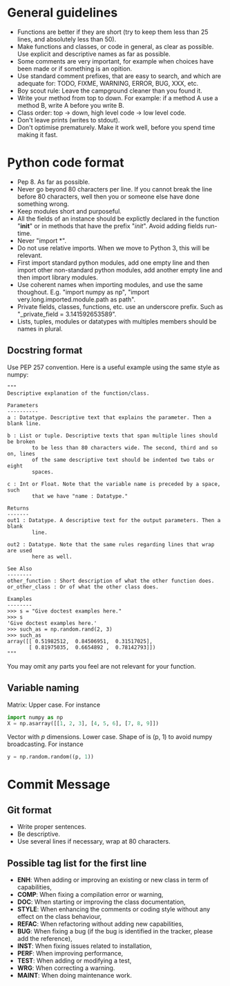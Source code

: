 General guidelines
==================

- Functions are better if they are short (try to keep them less than 25 lines, and absolutely less than 50).
- Make functions and classes, or code in general, as clear as possible. Use explicit and descriptive names as far as possible.
- Some comments are very important, for example when choices have been made or if something is an opition.
- Use standard comment prefixes, that are easy to search, and which are adequate for: TODO, FIXME, WARNING, ERROR, BUG, XXX, etc.
- Boy scout rule: Leave the campground cleaner than you found it.
- Write your method from top to down. For example: if a method A use a method B, write A before you write B.
- Class order: top -> down, high level code -> low level code.
- Don't leave prints (writes to stdout).
- Don't optimise prematurely. Make it work well, before you spend time making it fast.


Python code format
==================

- Pep 8. As far as possible.
- Never go beyond 80 characters per line. If you cannot break the line before 80 characters, well then you or someone else have done something wrong.
- Keep modules short and purposeful.
- All the fields of an instance should be explictly declared in the function "__init__" or in methods that have the prefix "_init_". Avoid adding fields run-time.
- Never "import *".
- Do not use relative imports. When we move to Python 3, this will be relevant.
- First import standard python modules, add one empty line and then import other non-standard python modules, add another empty line and then import library modules.
- Use coherent names when importing modules, and use the same thoughout. E.g. "import numpy as np", "import very.long.imported.module.path as path".
- Private fields, classes, functions, etc. use an underscore prefix. Such as "_private_field = 3.141592653589".
- Lists, tuples, modules or datatypes with multiples members should be names in plural.

Docstring format
----------------

Use PEP 257 convention. Here is a useful example using the same style as numpy:

    """
    Descriptive explanation of the function/class.

    Parameters
    ----------
    a : Datatype. Descriptive text that explains the parameter. Then a blank line.

    b : List or tuple. Descriptive texts that span multiple lines should be broken
            to be less than 80 characters wide. The second, third and so on, lines
            of the same descriptive text should be indented two tabs or eight
            spaces.

    c : Int or Float. Note that the variable name is preceded by a space, such
            that we have "name : Datatype."

    Returns
    -------
    out1 : Datatype. A descriptive text for the output parameters. Then a blank
            line.
    
    out2 : Datatype. Note that the same rules regarding lines that wrap are used
            here as well.
    
    See Also
    --------
    other_function : Short description of what the other function does.
    or_other_class : Or of what the other class does.
    
    Examples
    --------
    >>> s = "Give doctest examples here."
    >>> s
    'Give doctest examples here.'
    >>> such_as = np.random.rand(2, 3)
    >>> such_as
    array([[ 0.51982512,  0.84506951,  0.31517025],
           [ 0.81975035,  0.6654892 ,  0.78142793]])
    """

You may omit any parts you feel are not relevant for your function.

Variable naming
---------------
Matrix: Upper case. For instance
```python
import numpy as np
X = np.asarray([[1, 2, 3], [4, 5, 6], [7, 8, 9]])
```

Vector with _p_ dimensions. Lower case. Shape of is (p, 1) to avoid numpy
broadcasting. For instance
```python
y = np.random.random((p, 1))
```

Commit Message
==============

Git format
----------

- Write proper sentences.
- Be descriptive.
- Use several lines if necessary, wrap at 80 characters.

Possible tag list for the first line
------------------------------------

- **ENH**: When adding or improving an existing or new class in term of capabilities,
- **COMP**: When fixing a compilation error or warning,
- **DOC**: When starting or improving the class documentation,
- **STYLE**: When enhancing the comments or coding style without any effect on the class behaviour,
- **REFAC**: When refactoring without adding new capabilities,
- **BUG**: When fixing a bug (if the bug is identified in the tracker, please add the reference),
- **INST**: When fixing issues related to installation,
- **PERF**: When improving performance,
- **TEST**: When adding or modifying a test,
- **WRG**: When correcting a warning.
- **MAINT**: When doing maintenance work.
